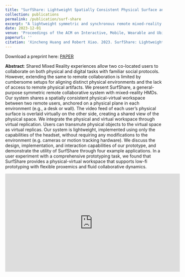 ```yaml
---
title: "SurfShare: Lightweight Spatially Consistent Physical Surface and Virtual Replica Sharing with Head-mounted Mixed-Reality (to appear)"
collection: publications
permalink: /publication/surf-share
excerpt: "A lightweight symmetric and synchronous remote mixed-reality collaboration system with ad-hoc sketch-based virtual content creation."
date: 2023-12-01
venue: 'Proceedings of the ACM on Interactive, Mobile, Wearable and Ubiquitous Technologies. Volume 7, Issue 4.'
paperurl: ''
citation: 'Xincheng Huang and Robert Xiao. 2023. SurfShare: Lightweight Spatially Consistent Physical Surface and Virtual Replica Sharing with Head-mounted Mixed-Reality. <i>Proc. ACM Interact. Mob. Wearable Ubiquitous Technol</i>. 7, 4. (December 2023), 24 pages.'
---
```

<!-- https://doi.org/10.1145/3631418 -->
Download a preprint here: [PAPER](/files/SurfShare_Paper.pdf)

<b>Abstract</b>: Shared Mixed Reality experiences allow two co-located users to collaborate on both physical and digital tasks with familiar social protocols. However, extending the same to remote collaboration is limited by cumbersome setups for aligning distinct physical environments and the lack of access to remote physical artifacts. We present SurfShare, a general-purpose symmetric remote collaborative system with mixed-reality HMDs. Our system shares a spatially consistent physical-virtual workspace between two remote users, anchored on a physical plane in each environment (e.g., a desk or wall). The video feed of each user’s physical surface is overlaid virtually on the other side, creating a shared view of the physical space. We integrate the physical and virtual workspace through virtual replication. Users can transmute physical objects to the virtual space as virtual replicas. Our system is lightweight, implemented using only the capabilities of the headset, without requiring any modifications to the environment (e.g. cameras or motion tracking hardware). We discuss the design, implementation, and interaction capabilities of our prototype, and demonstrate the utility of SurfShare through four example applications. In a user experiment with a comprehensive prototyping task, we found that SurfShare provides a physical-virtual workspace that supports low-fi prototyping with flexible proxemics and fluid collaborative dynamics.

<iframe width="560" height="315" src="https://www.youtube.com/embed/Vz5zF5Sl5LQ" title="YouTube video player" frameborder="0" allow="accelerometer; autoplay; clipboard-write; encrypted-media; gyroscope; picture-in-picture" allowfullscreen></iframe>